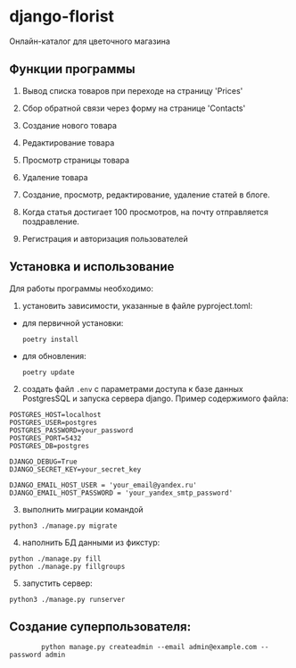 # django-florist

Онлайн-каталог для цветочного магазина

## Функции программы

1. Вывод списка товаров при переходе на страницу 'Prices'

2. Сбор обратной связи через форму на странице 'Contacts'
3. Создание нового товара
4. Редактирование товара
5. Просмотр страницы товара
6. Удаление товара
7. Создание, просмотр, редактирование, удаление статей в блоге.
8. Когда статья достигает 100 просмотров, на почту отправляется поздравление.
9. Регистрация и авторизация пользователей

## Установка и использование

Для работы программы необходимо:

1. установить зависимости, указанные в файле  pyproject.toml:
- для первичной установки:

  ```poetry install```
- для обновления:

  ```poetry update```


2. создать файл `.env` с параметрами доступа к базе данных PostgresSQL и запуска сервера django.
Пример содержимого файла:

```
POSTGRES_HOST=localhost
POSTGRES_USER=postgres
POSTGRES_PASSWORD=your_password
POSTGRES_PORT=5432
POSTGRES_DB=postgres

DJANGO_DEBUG=True
DJANGO_SECRET_KEY=your_secret_key

DJANGO_EMAIL_HOST_USER = 'your_email@yandex.ru'
DJANGO_EMAIL_HOST_PASSWORD = 'your_yandex_smtp_password'
```
3. выполнить миграции командой
```commandline
python3 ./manage.py migrate
```

4. наполнить БД данными из фикстур:

```
python ./manage.py fill
python ./manage.py fillgroups
```

5. запустить сервер:
```commandline
python3 ./manage.py runserver
```

## Создание суперпользователя:
```commandline
        python manage.py createadmin --email admin@example.com --password admin
```
